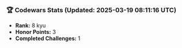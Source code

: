 ### 🏆 Codewars Stats (Updated: 2025-03-19 08:11:16 UTC)

- **Rank:** 8 kyu
- **Honor Points:** 3
- **Completed Challenges:** 1
